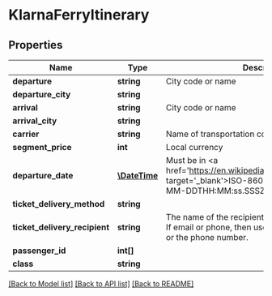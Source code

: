 # KlarnaFerryItinerary

## Properties
Name | Type | Description | Notes
------------ | ------------- | ------------- | -------------
**departure** | **string** | City code or name | [optional] 
**departure_city** | **string** |  | [optional] 
**arrival** | **string** | City code or name | [optional] 
**arrival_city** | **string** |  | [optional] 
**carrier** | **string** | Name of transportation company | [optional] 
**segment_price** | **int** | Local currency | [optional] 
**departure_date** | [**\DateTime**](\DateTime.md) | Must be in &lt;a href&#x3D;&#x27;https://en.wikipedia.org/wiki/ISO_8601&#x27; target&#x3D;&#x27;_blank&#x27;&gt;ISO-8601&lt;/a&gt; format (e.g. &#x60;YYYY-MM-DDTHH:MM:ss.SSSZ&#x60;). | [optional] 
**ticket_delivery_method** | **string** |  | [optional] 
**ticket_delivery_recipient** | **string** | The name of the recipient the ticket is delivered to. If email or phone, then use either the email address or the phone number. | [optional] 
**passenger_id** | **int[]** |  | [optional] 
**class** | **string** |  | [optional] 

[[Back to Model list]](../../README.md#documentation-for-models) [[Back to API list]](../../README.md#documentation-for-api-endpoints) [[Back to README]](../../README.md)


